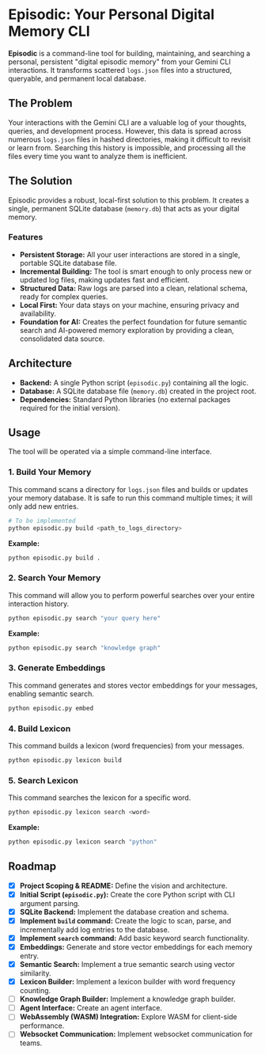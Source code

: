 # Episodic: Your Personal Digital Memory CLI

**Episodic** is a command-line tool for building, maintaining, and searching a personal, persistent "digital episodic memory" from your Gemini CLI interactions. It transforms scattered `logs.json` files into a structured, queryable, and permanent local database.

## The Problem

Your interactions with the Gemini CLI are a valuable log of your thoughts, queries, and development process. However, this data is spread across numerous `logs.json` files in hashed directories, making it difficult to revisit or learn from. Searching this history is impossible, and processing all the files every time you want to analyze them is inefficient.

## The Solution

Episodic provides a robust, local-first solution to this problem. It creates a single, permanent SQLite database (`memory.db`) that acts as your digital memory.

### Features

- **Persistent Storage:** All your user interactions are stored in a single, portable SQLite database file.
- **Incremental Building:** The tool is smart enough to only process new or updated log files, making updates fast and efficient.
- **Structured Data:** Raw logs are parsed into a clean, relational schema, ready for complex queries.
- **Local First:** Your data stays on your machine, ensuring privacy and availability.
- **Foundation for AI:** Creates the perfect foundation for future semantic search and AI-powered memory exploration by providing a clean, consolidated data source.

## Architecture

- **Backend:** A single Python script (`episodic.py`) containing all the logic.
- **Database:** A SQLite database file (`memory.db`) created in the project root.
- **Dependencies:** Standard Python libraries (no external packages required for the initial version).

## Usage

The tool will be operated via a simple command-line interface.

### 1. Build Your Memory

This command scans a directory for `logs.json` files and builds or updates your memory database. It is safe to run this command multiple times; it will only add new entries.

```bash
# To be implemented
python episodic.py build <path_to_logs_directory>
```
**Example:**
```bash
python episodic.py build .
```

### 2. Search Your Memory

This command will allow you to perform powerful searches over your entire interaction history.

```bash
python episodic.py search "your query here"
```

**Example:**
```bash
python episodic.py search "knowledge graph"
```

### 3. Generate Embeddings

This command generates and stores vector embeddings for your messages, enabling semantic search.

```bash
python episodic.py embed
```

### 4. Build Lexicon

This command builds a lexicon (word frequencies) from your messages.

```bash
python episodic.py lexicon build
```

### 5. Search Lexicon

This command searches the lexicon for a specific word.

```bash
python episodic.py lexicon search <word>
```

**Example:**
```bash
python episodic.py lexicon search "python"
```

## Roadmap

- [X] **Project Scoping & README:** Define the vision and architecture.
- [X] **Initial Script (`episodic.py`):** Create the core Python script with CLI argument parsing.
- [X] **SQLite Backend:** Implement the database creation and schema.
- [X] **Implement `build` command:** Create the logic to scan, parse, and incrementally add log entries to the database.
- [X] **Implement `search` command:** Add basic keyword search functionality.
- [X] **Embeddings:** Generate and store vector embeddings for each memory entry.
- [X] **Semantic Search:** Implement a true semantic search using vector similarity.
- [X] **Lexicon Builder:** Implement a lexicon builder with word frequency counting.
- [ ] **Knowledge Graph Builder:** Implement a knowledge graph builder.
- [ ] **Agent Interface:** Create an agent interface.
- [ ] **WebAssembly (WASM) Integration:** Explore WASM for client-side performance.
- [ ] **Websocket Communication:** Implement websocket communication for teams.